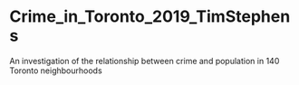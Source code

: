 # Crime_in_Toronto_2019_TimStephens
An investigation of the relationship between crime and population in 140 Toronto neighbourhoods
